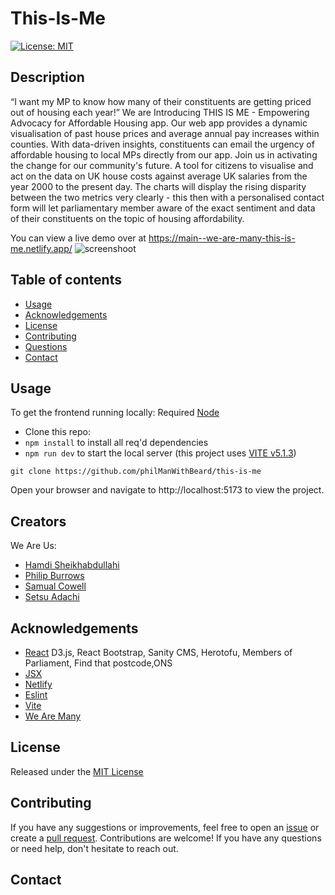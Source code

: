 # This-Is-Me
[![License: MIT](https://img.shields.io/badge/License-MIT-brightgreen.svg)](https://opensource.org/licenses/MIT)

  ## Description
“I want my MP to know how many of their constituents are getting priced out of housing each year!”
We are Introducing THIS IS ME - Empowering Advocacy for Affordable Housing app. Our web app provides a dynamic visualisation of past house prices and average annual pay increases within counties. With data-driven insights, constituents can email the urgency of affordable housing to local MPs directly from our app. Join us in activating the change for our community's future.
A tool for citizens to visualise and act on the data on UK house costs against average UK salaries from the year 2000 to the present day. The charts will display the rising disparity between the two metrics very clearly - this then with a personalised contact form will let parliamentary member aware of the exact sentiment and data of their constituents on the topic of housing affordability.

You can view a live demo over at https://main--we-are-many-this-is-me.netlify.app/
![screenshoot](./assets/imagereadme.png)

## Table of contents
- [Usage](#usage)
- [Acknowledgements](#acknowledgements)
- [License](#license)
- [Contributing](#contributing)
- [Questions](#questions)
- [Contact](#screenshot)

## Usage
To get the frontend running locally:
Required [Node](https://nodejs.org/en/download/)

- Clone this repo:
- `npm install` to install all req'd dependencies
- `npm run dev` to start the local server (this project uses [VITE v5.1.3](https://vitejs.dev/))

```console
git clone https://github.com/philManWithBeard/this-is-me
  ```
Open your browser and navigate to http://localhost:5173 to view the project.

## Creators
We Are Us:
- [Hamdi Sheikhabdullahi](https://github.com/hamdishh)
- [Philip Burrows](https://github.com/philManWithBeard)
- [Samual Cowell](https://github.com/CestSamual)
- [Setsu Adachi](https://github.com/Setsu-Adachi)

## Acknowledgements
- [React](https://react.dev/)
D3.js, React Bootstrap, Sanity CMS, Herotofu, Members of Parliament, Find that postcode,ONS
- [JSX](https://reactjs.org/docs/introducing-jsx.html)
- [Netlify](https://www.netlify.com/)
- [Eslint](https://eslint.org/)
- [Vite](https://vitejs.dev/)
- [We Are Many](https://github.com/CestSamual/We-Are-Many)

## License
Released under the [MIT License](https://github.com/jsxgraph/jsxgraph/blob/master/LICENSE.MIT)

## Contributing
If you have any suggestions or improvements, feel free to open an [issue](https://github.com/philManWithBeard/this-is-me/issues) or create a [pull request](https://github.com/philManWithBeard/this-is-me/pulls). Contributions are welcome!
 If you have any questions or need help, don't hesitate to reach out. 

 ## Contact